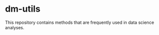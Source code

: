 dm-utils
========

This repository contains methods that are frequently used in data science analyses.